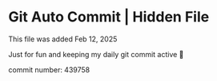 # Git Auto Commit | Hidden File

This file was added Feb 12, 2025

Just for fun and keeping my daily git commit active 🤪

commit number: 439758
